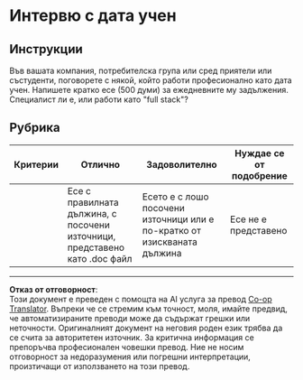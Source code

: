 <!--
CO_OP_TRANSLATOR_METADATA:
{
  "original_hash": "70d65aeddc06170bc1aed5b27805f930",
  "translation_date": "2025-09-05T00:29:15+00:00",
  "source_file": "1-Introduction/4-techniques-of-ML/assignment.md",
  "language_code": "bg"
}
-->
# Интервю с дата учен

## Инструкции

Във вашата компания, потребителска група или сред приятели или състуденти, поговорете с някой, който работи професионално като дата учен. Напишете кратко есе (500 думи) за ежедневните му задължения. Специалист ли е, или работи като "full stack"?

## Рубрика

| Критерии | Отлично                                                                            | Задоволително                                                     | Нуждае се от подобрение |
| -------- | ---------------------------------------------------------------------------------- | ----------------------------------------------------------------- | ----------------------- |
|          | Есе с правилната дължина, с посочени източници, представено като .doc файл         | Есето е с лошо посочени източници или е по-кратко от изискваната дължина | Есе не е представено   |

---

**Отказ от отговорност**:  
Този документ е преведен с помощта на AI услуга за превод [Co-op Translator](https://github.com/Azure/co-op-translator). Въпреки че се стремим към точност, моля, имайте предвид, че автоматизираните преводи може да съдържат грешки или неточности. Оригиналният документ на неговия роден език трябва да се счита за авторитетен източник. За критична информация се препоръчва професионален човешки превод. Ние не носим отговорност за недоразумения или погрешни интерпретации, произтичащи от използването на този превод.